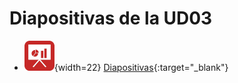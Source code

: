 # Diapositivas de la UD03

- ![img](../assets/presentacion.png){width=22} [Diapositivas](https://html-preview.github.io/?url=https://rawcdn.githack.com/martinezpenya/MIA-IABD-2425/master/_slides/UD03/UD03_1_ES.html){:target="_blank"}
